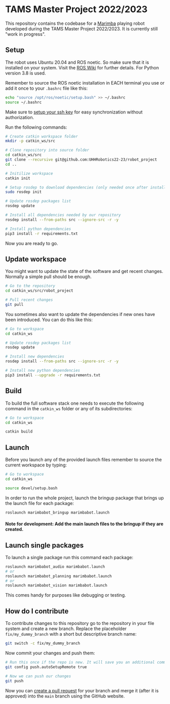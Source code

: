 # TAMS Master Project 2022/2023

This repository contains the codebase for a [Marimba](https://en.wikipedia.org/wiki/Marimba) playing robot developed during the TAMS Master Project 2022/2023.
It is currently still "work in progress".

## Setup

The robot uses Ubuntu 20.04 and ROS noetic.
So make sure that it is installed on your system.
Visit the [ROS Wiki](http://wiki.ros.org/noetic/Installation) for further details. For Python version 3.8 is used.

Remember to source the ROS noetic installation in EACH terminal you use or add it once to your `.bashrc` file like this:

```bash
echo "source /opt/ros/noetic/setup.bash" >> ~/.bashrc
source ~/.bashrc
```

Make sure to [setup your ssh key](https://docs.github.com/en/authentication/connecting-to-github-with-ssh/adding-a-new-ssh-key-to-your-github-account) for easy synchronization without authorization.


Run the following commands:

```bash
# Create catkin workspace folder
mkdir -p catkin_ws/src

# Clone repository into source folder
cd catkin_ws/src
git clone --recursive git@github.com:UHHRobotics22-23/robot_project
cd ..

# Initilize workspace
catkin init

# Setup rosdep to download dependencies (only needed once after installing ROS)
sudo rosdep init

# Update rosdep packages list
rosdep update

# Install all dependencies needed by our repository
rosdep install --from-paths src --ignore-src -r -y

# Install python dependencies
pip3 install -r requirements.txt
```

Now you are ready to go.

## Update workspace

You might want to update the state of the software and get recent changes.
Normally a simple pull should be enough.

```bash
# Go to the repository
cd catkin_ws/src/robot_project

# Pull recent changes
git pull
```

You sometimes also want to update the dependencies if new ones have been introduced. You can do this like this:

```bash
# Go to workspace
cd catkin_ws

# Update rosdep packages list
rosdep update

# Install new dependencies
rosdep install --from-paths src --ignore-src -r -y

# Install new python dependencies
pip3 install --upgrade -r requirements.txt
```

## Build

To build the full software stack one needs to execute the following command in the `catkin_ws` folder or any of its subdirectories:

```bash
# Go to workspace
cd catkin_ws

catkin build
```

## Launch

Before you launch any of the provided launch files remember to source the current workspace by typing:

```bash
# Go to workspace
cd catkin_ws

source devel/setup.bash
```

In order to run the whole project, launch the bringup package that brings up the launch file for each package:

```bash
roslaunch marimbabot_bringup marimbabot.launch
```


#### Note for development: Add the main launch files to the bringup if they are created.

## Launch single packages

To launch a single package run this command each package:

```bash
roslaunch marimbabot_audio marimbabot.launch
# or
roslaunch marimbabot_planning marimbabot.launch
# or
roslaunch marimbabot_vision marimbabot.launch
```

This comes handy for purposes like debugging or testing.

## How do I contribute

To contribute changes to this repository go to the repository in your file system and create a new branch. Replace the placeholder `fix/my_dummy_branch` with a short but descriptive branch name:

```bash
git switch -c fix/my_dummy_branch
```

Now commit your changes and push them:

```bash
# Run this once if the repo is new. It will save you an additional command when pushing new branches.
git config push.autoSetupRemote true

# Now we can push our changes
git push
```

Now you can [create a pull request](https://docs.github.com/en/pull-requests/collaborating-with-pull-requests/proposing-changes-to-your-work-with-pull-requests/creating-a-pull-request#creating-the-pull-request) for your branch and merge it (after it is approved) into the `main` branch using the GitHub website.